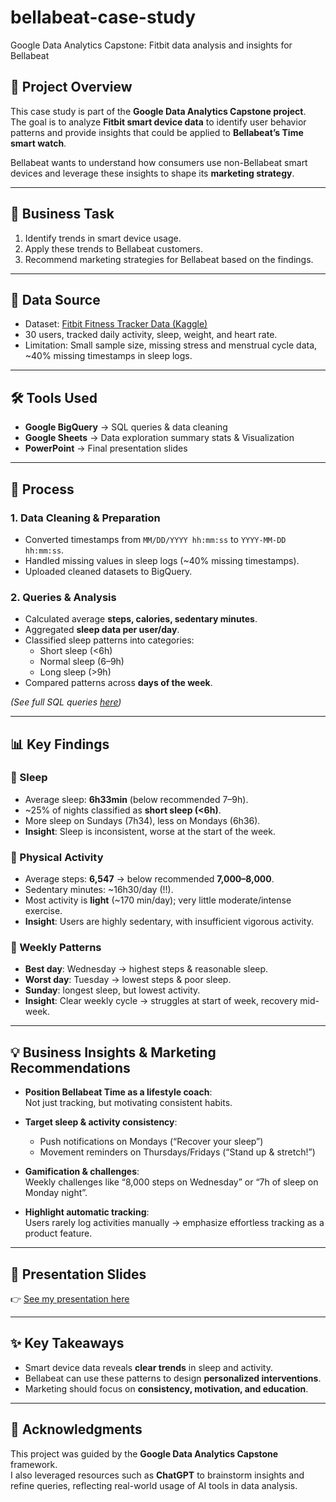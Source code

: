 # bellabeat-case-study
Google Data Analytics Capstone: Fitbit data analysis and insights for Bellabeat

## 📌 Project Overview
This case study is part of the **Google Data Analytics Capstone project**.  
The goal is to analyze **Fitbit smart device data** to identify user behavior patterns and provide insights that could be applied to **Bellabeat’s Time smart watch**.  

Bellabeat wants to understand how consumers use non-Bellabeat smart devices and leverage these insights to shape its **marketing strategy**.

---

## 🎯 Business Task
1. Identify trends in smart device usage.  
2. Apply these trends to Bellabeat customers.  
3. Recommend marketing strategies for Bellabeat based on the findings.

---

## 📂 Data Source
- Dataset: [Fitbit Fitness Tracker Data (Kaggle)](https://www.kaggle.com/datasets/arashnic/fitbit)
- 30 users, tracked daily activity, sleep, weight, and heart rate.  
- Limitation: Small sample size, missing stress and menstrual cycle data, ~40% missing timestamps in sleep logs.

---

## 🛠️ Tools Used
- **Google BigQuery** → SQL queries & data cleaning  
- **Google Sheets** → Data exploration  summary stats & Visualization 
- **PowerPoint** → Final presentation slides  

---

## 🔄 Process

### 1. Data Cleaning & Preparation
- Converted timestamps from `MM/DD/YYYY hh:mm:ss` to `YYYY-MM-DD hh:mm:ss`.
- Handled missing values in sleep logs (~40% missing timestamps).
- Uploaded cleaned datasets to BigQuery.

### 2. Queries & Analysis
- Calculated average **steps, calories, sedentary minutes**.  
- Aggregated **sleep data per user/day**.  
- Classified sleep patterns into categories:  
  - Short sleep (<6h)  
  - Normal sleep (6–9h)  
  - Long sleep (>9h)  
- Compared patterns across **days of the week**.  

*(See full SQL queries [here](queries.md))*

---

## 📊 Key Findings

### 🔹 Sleep
- Average sleep: **6h33min** (below recommended 7–9h).  
- ~25% of nights classified as **short sleep (<6h)**.  
- More sleep on Sundays (7h34), less on Mondays (6h36).  
- **Insight**: Sleep is inconsistent, worse at the start of the week.

### 🔹 Physical Activity
- Average steps: **6,547** → below recommended **7,000–8,000**.  
- Sedentary minutes: ~16h30/day (!!).  
- Most activity is **light** (~170 min/day); very little moderate/intense exercise.  
- **Insight**: Users are highly sedentary, with insufficient vigorous activity.

### 🔹 Weekly Patterns
- **Best day**: Wednesday → highest steps & reasonable sleep.  
- **Worst day**: Tuesday → lowest steps & poor sleep.  
- **Sunday**: longest sleep, but lowest activity.  
- **Insight**: Clear weekly cycle → struggles at start of week, recovery mid-week.

---

## 💡 Business Insights & Marketing Recommendations
- **Position Bellabeat Time as a lifestyle coach**:  
  Not just tracking, but motivating consistent habits.  

- **Target sleep & activity consistency**:  
  - Push notifications on Mondays (“Recover your sleep”)  
  - Movement reminders on Thursdays/Fridays (“Stand up & stretch!”)  

- **Gamification & challenges**:  
  Weekly challenges like “8,000 steps on Wednesday” or “7h of sleep on Monday night”.  

- **Highlight automatic tracking**:  
  Users rarely log activities manually → emphasize effortless tracking as a product feature.  

---

## 🎥 Presentation Slides
👉 [See my presentation here](./Fitbit%20Data%20Analysis.pdf)  

---

## ✨ Key Takeaways
- Smart device data reveals **clear trends** in sleep and activity.  
- Bellabeat can use these patterns to design **personalized interventions**.  
- Marketing should focus on **consistency, motivation, and education**.  

---

## 🤝 Acknowledgments
This project was guided by the **Google Data Analytics Capstone** framework.  
I also leveraged resources such as **ChatGPT** to brainstorm insights and refine queries, reflecting real-world usage of AI tools in data analysis.  
